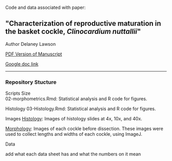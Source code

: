 Code and data associated with paper: 

## "Characterization of reproductive maturation in the basket cockle, _Clinocardium nuttallii_" 
Author Delaney Lawson

[PDF Version of Manuscript](https://github.com/drlawson/cockle-reproduction/blob/main/Lawson-Capstone.pdf)

[Google doc link](https://docs.google.com/document/d/1yW3u7tCCBXVSf8YxZFtwRDIPVgnKMnvMCjVoaKXl7qw/edit?usp=sharing)

---

### Repository Stucture

Scripts
Size  
02-morphometrics.Rmd: Statistical analysis and R code for figures. 

Histology
03-Histology.Rmd: Statistical analysis and R code for figures.


Images
[Histology](https://github.com/drlawson/cockle-reproduction/tree/main/images/histology): Images of histology slides at 4x, 10x, and 40x. 

[Morphology](https://github.com/drlawson/cockle-reproduction/tree/main/images/morphology): Images of each cockle before dissection. These images were used to collect lengths and widths of each cockle, using ImageJ. 

Data



add what each data sheet has and what the numbers on it mean